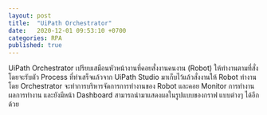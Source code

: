```yaml
---
layout: post
title:  "UiPath Orchestrator"
date:   2020-12-01 09:53:10 +0700
categories: RPA
published: true
---
```

UiPath Orchestrator เปรียบเสมือนหัวหน้างานที่คอยสั่งงานคนงาน (Robot) ให้ทำงานตามที่สั่ง โดยจะรับตัว Process ที่ทำเสร็จแล้วจาก UiPath Studio 
มาเก็บไว้แล้วสั่งงานให้ Robot ทำงานโดย Orchestrator จะทำการบริหารจัดการการทำงานของ Robot และคอย Monitor การทำงาน ผลการทำงาน 
และยังมีหน้า Dashboard สามารถนำมาแสดงผลในรูปแบบของกราฟ แบบต่างๆ ได้อีกด้วย